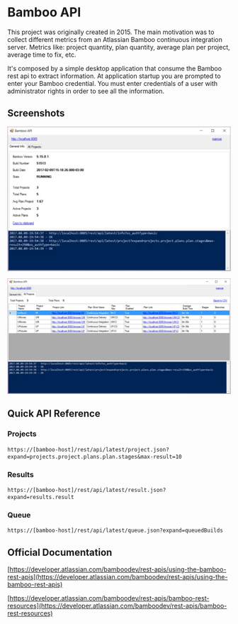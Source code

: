 # Bamboo API

This project was originally created in 2015. The main motivation was to collect different metrics from an Atlassian Bamboo continuous integration server. Metrics like: project quantity, plan quantity, average plan per project, average time to fix, etc.

It's composed by a simple desktop application that consume the Bamboo rest api to extract information. At application startup you are prompted to enter your Bamboo credential. You must enter credentials of a user with administrator rights in order to see all the information. 

## Screenshots

![Screenshot 01](https://raw.githubusercontent.com/mamcer/bam-api/original-version/Main/Doc/bamapi01.jpg)

![Screenshot 02](https://raw.githubusercontent.com/mamcer/bam-api/original-version/Main/Doc/bamapi02.jpg)

## Quick API Reference

### Projects

	https://[bamboo-host]/rest/api/latest/project.json?expand=projects.project.plans.plan.stages&max-result=10

### Results

	https://[bamboo-host]/rest/api/latest/result.json?expand=results.result

### Queue

	https://[bamboo-host]/rest/api/latest/queue.json?expand=queuedBuilds

## Official Documentation

[https://developer.atlassian.com/bamboodev/rest-apis/using-the-bamboo-rest-apis](https://developer.atlassian.com/bamboodev/rest-apis/using-the-bamboo-rest-apis)

[https://developer.atlassian.com/bamboodev/rest-apis/bamboo-rest-resources](https://developer.atlassian.com/bamboodev/rest-apis/bamboo-rest-resources)